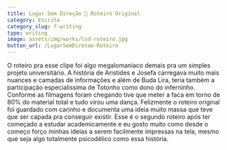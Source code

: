 ```yaml
---
title: Lugar Sem Direção 🍬 Roteiro Original
category: Escrita
category_slug: f-writing
type: writing
image: assets/img/works/lsd-roteiro.jpg
button_url: /LugarSemDirecao-Roteiro
---
```


O roteiro pra esse clipe foi algo megalomaníaco demais pra um simples projeto universitário. A história de Aristides e Josefa carregava muito mais nuances e camadas de informações e além de Buda Lira, teria também a participação especialíssima de Totonho como dono do inferninho. Conforme as filmagens foram chegando tive que meter a faca em torno de 80% do material total e tudo virou uma dança. Felizmente o roteiro original foi guardado com carinho e documenta uma ideia muito massa que teve que ser capada pra conseguir existir. Esse é o segundo roteiro após ter começado a estudar academicamente e eu gosto muito como desde o começo forço minhas ideias a serem facilmente impressas na tela, mesmo que seja algo totalmente psicodélico como essa história.